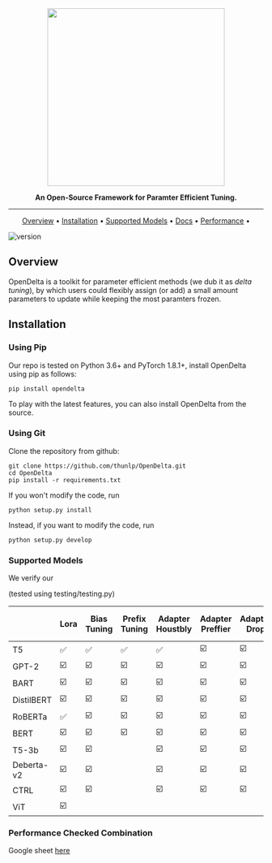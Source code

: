<div align="center">


<img src="https://s4.ax1x.com/2022/02/14/Hy7lAf.png" width="350px">

**An Open-Source Framework for Paramter Efficient Tuning.**

------

<p align="center">
  <a href="#Overview">Overview</a> •
  <a href="#installation">Installation</a> •
  <a href="#Supported-Models">Supported Models</a> •
  <a href="https://opendelta.readthedocs.io/">Docs</a> • 
  <a href="https://docs.google.com/spreadsheets/d/1BIVa8ocAPga-u7rBOXLYaTfaJSjI1dWfwohmLjmFDrY/edit?usp=sharing">Performance</a> •


</p>

</div>

![version](https://img.shields.io/badge/version-v0.1.0-blue)

## Overview

OpenDelta is a toolkit for parameter efficient methods (we dub it as *delta tuning*), by which users could flexibly assign (or add) a small amount parameters to update while keeping the most paramters frozen. 

## Installation

### Using Pip

Our repo is tested on Python 3.6+ and PyTorch 1.8.1+, install OpenDelta using pip as follows:

```shell
pip install opendelta
```

To play with the latest features, you can also install OpenDelta from the source.

### Using Git

Clone the repository from github: 

```shell
git clone https://github.com/thunlp/OpenDelta.git
cd OpenDelta
pip install -r requirements.txt
```
If you won't modify the code, run
```
python setup.py install
```

Instead, if you want to modify the code, run
```
python setup.py develop
```



### Supported Models
We verify our 

(tested using testing/testing.py)

|            | Lora                    | Bias<br>Tuning          | Prefix<br> Tuning       | Adapter<br>Houstbly     | Adapter<br>Preffier     | Adapter<br>Drop         | Adapater<br> Low-Rank   | Compactor               | Prompt <br> Tuning | Diff<br>Pruning |
| ---------- | ----------------------- | ----------------------- | ----------------------- | ----------------------- | ----------------------- | ----------------------- | ----------------------- | ----------------------- | ------------------ | --------------- |
| T5         |  ✅                     | ✅                       | ✅                       | :white_check_mark:      | :ballot_box_with_check: | :ballot_box_with_check: | :white_check_mark:      | :white_check_mark:      |                    |                 |
| GPT-2      | :ballot_box_with_check: | ☑️                      | :ballot_box_with_check: | :ballot_box_with_check: | :ballot_box_with_check: | :ballot_box_with_check: | :ballot_box_with_check: | :ballot_box_with_check: |                    |                 |
| BART       | :ballot_box_with_check: | :ballot_box_with_check: | :ballot_box_with_check: | :ballot_box_with_check: | :ballot_box_with_check: | :ballot_box_with_check: | :ballot_box_with_check: | :ballot_box_with_check: |                    |                 |
| DistilBERT | :ballot_box_with_check: | :ballot_box_with_check: | :ballot_box_with_check: | :ballot_box_with_check: | :ballot_box_with_check: | :ballot_box_with_check: | :ballot_box_with_check: | :ballot_box_with_check: |                    |                 |
| RoBERTa    | :white_check_mark:      | :ballot_box_with_check: | :ballot_box_with_check: | :ballot_box_with_check: | :ballot_box_with_check: | :ballot_box_with_check: | :ballot_box_with_check: | :ballot_box_with_check: |                    |                 |
| BERT       | :ballot_box_with_check: | :ballot_box_with_check: | :ballot_box_with_check: | :ballot_box_with_check: | :ballot_box_with_check: | :ballot_box_with_check: | :ballot_box_with_check: | :ballot_box_with_check: |                    |                 |
| T5-3b      | :ballot_box_with_check: | :ballot_box_with_check: |                         | :ballot_box_with_check: | :ballot_box_with_check: | :ballot_box_with_check: | :ballot_box_with_check: | :ballot_box_with_check: |                    |                 |
| Deberta-v2 | :ballot_box_with_check: | :ballot_box_with_check: |                         | :ballot_box_with_check: | :ballot_box_with_check: | :ballot_box_with_check: | :ballot_box_with_check: | :ballot_box_with_check: |                    |                 |
| CTRL       | :ballot_box_with_check: | :ballot_box_with_check: |                         | :ballot_box_with_check: | :ballot_box_with_check: | :ballot_box_with_check: | :ballot_box_with_check: | :ballot_box_with_check: |                    |                 |
| ViT        | :ballot_box_with_check: |                         |                         |                         |                         |                         |                         |                         |                    |                 |


### Performance Checked Combination

Google sheet [here](https://docs.google.com/spreadsheets/d/1BIVa8ocAPga-u7rBOXLYaTfaJSjI1dWfwohmLjmFDrY/edit?usp=sharing)



